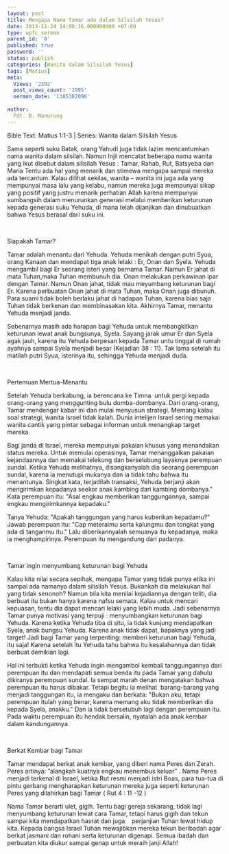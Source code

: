```yaml
---
layout: post
title: Mengapa Nama Tamar ada dalam Silsilah Yesus?
date: 2013-11-24 14:08:16.000000000 +07:00
type: wpfc_sermon
parent_id: '0'
published: true
password: ''
status: publish
categories: [Wanita dalam Silsilah Yesus]
tags: [Matius]
meta:
  Views: '2392'
  post_views_count: '1995'
  sermon_date: '1385302096'
  
author:
  Pdt. B. Manurung
---
```

<p>Bible Text: Matius 1:1-3 | Series: Wanita dalam Silsilah Yesus</p>
<p>Sama seperti suku Batak, orang Yahudi juga tidak lazim mencantumkan nama wanita dalam silsilah. Namun Injil mencatat beberapa nama wanita yang ikut disebut dalam silisilah Yesus : Tamar, Rahab, Rut, Batsyeba dan Maria Tentu ada hal yang menarik dan stimewa mengapa sampai mereka ada tercantum. Kalau dilihat sekilas, wanita – wanita ini juga ada yang mempunyai masa lalu yang kelabu, namun mereka juga mempunyai sikap yang positif yang justru menarik perhatian Allah karena mempunyai sumbangsih dalam menurunkan generasi melalui memberikan keturunan kepada generasi suku Yehuda, di mana telah dijanjikan dan dinubuatkan bahwa Yesus berasal dari suku ini.</p>
<p>&nbsp;</p>
<p>Siapakah Tamar?</p>
<p>Tamar adalah menantu dari Yehuda. Yehuda menikah dengan putri Syua, orang Kanaan dan mendapat tiga anak lelaki : Er, Onan dan Syela. Yehuda mengambil bagi Er seorang isteri yang bernama Tamar. Namun Er jahat di mata Tuhan,maka Tuhan membunuh dia. Onan melakukan perkawinan ipar dengan Tamar. Namun Onan jahat, tidak mau meyumbang keturunan bagi Er. Karena perbuatan Onan jahat di mata Tuhan, maka Onan juga dibunuh. Para suami tidak boleh berlaku jahat di hadapan Tuhan, karena bias saja Tuhan tidak berkenan dan membinasakan kita. Akhirnya Tamar, menantu Yehuda menjadi janda.</p>
<p>Sebenarnya masih ada harapan bagi Yehuda untuk membangkitkan keturunan lewat anak bungsunya, Syela. Sayang jarak umur Er dan Syela agak jauh, karena itu Yehuda berpesan kepada Tamar untu tinggal di rumah ayahnya sampai Syela menjadi besar (Kejadian 38 : 11). Tak lama setelah itu matilah putri Syua, isterinya itu, sehingga Yehuda menjadi duda.</p>
<p> </p>
<p>Pertemuan Mertua-Menantu</p>
<p>Setelah Yehuda berkabung, ia berencana ke Timna  untuk pergi kepada orang-orang yang menggunting bulu domba-dombanya. Dari orang-orang, Tamar mendengar kabar ini dan mulai menyusun strategi. Memang kalau soal strategi, wanita Israel tidak kalah. Dunia intelijen Israel sering memakai wanita cantik yang pintar sebagai informan untuk menangkap target mereka.</p>
<p>Bagi janda di Israel, mereka mempunyai pakaian khusus yang menandakan status mereka. Untuk memulai operasinya, Tamar menanggalkan pakaian kejandaannya dan memakai telekung dan berselubung layaknya perempuan sundal. Ketika Yehuda melihatnya, disangkanyalah dia seorang perempuan sundal, karena ia menutupi mukanya dan ia tidak tahu bahwa itu menantunya. Singkat kata, terjadilah transaksi, Yehuda berjanji akan mengirimkan kepadanya seekor anak kambing dari kambing dombanya." Kata perempuan itu: "Asal engkau memberikan tanggungannya, sampai engkau mengirimkannya kepadaku."</p>
<p>Tanya Yehuda: "Apakah tanggungan yang harus kuberikan kepadamu?" Jawab perempuan itu: "Cap meteraimu serta kalungmu dan tongkat yang ada di tanganmu itu." Lalu diberikannyalah semuanya itu kepadanya, maka ia menghampirinya. Perempuan itu mengandung dari padanya.</p>
<p>&nbsp;</p>
<p>Tamar ingin menyumbang keturunan bagi Yehuda</p>
<p>Kalau kita nilai secara sepihak, mengapa Tamar yang tidak punya etika ini sampai ada namanya dalam silisilah Yesus. Bukankah dia melakukan hal yang tidak senonoh? Namun bila kita menilai kejadiannya dengan teliti, dia berbuat itu bukan hanya karena nafsu semata. Kalau untuk mencari kepuasan, tentu dia dapat mencari lelaki yang lebih muda. Jadi sebenarnya Tamar punya motivasi yang terpuji : menyumbangkan keturunan bagi Yehuda. Karena ketika Yehuda tiba di situ, ia tidak kunjung mendapatkan Syela, anak bungsu Yehuda. Karena anak tidak dapat, bapaknya yang jadi target! Jadi bagi Tamar yang terpenting: memberi keturunan bagi Yehuda, itu saja! Karena setelah itu Yehuda tahu bahwa itu kesalahannya dan tidak berbuat demikian lagi.</p>
<p>Hal ini terbukti ketika Yehuda ingin mengambol kembali tanggungannya dari perempuan itu dan mendapati semua benda itu pada Tamar yang dahulu dikiranya perempuan sundal. Ia sempat marah denan mengatakan bahwa perempuan itu harus dibakar. Tetapi begitu ia melihat  barang-barang yang menjadi tanggungan itu, ia mengaku dan berkata: "Bukan aku, tetapi perempuan itulah yang benar, karena memang aku tidak memberikan dia kepada Syela, anakku." Dan ia tidak bersetubuh lagi dengan perempuan itu. Pada waktu perempuan itu hendak bersalin, nyatalah ada anak kembar dalam kandungannya.</p>
<p>&nbsp;</p>
<p>Berkat Kembar bagi Tamar </p>
<p>Tamar mendapat berkat anak kembar, yang diberi nama Peres dan Zerah. Peres artinya: ”alangkah kuatnya engkau menembus keluar” . Nama Peres menjadi terkenal di Israel, ketika Rut resmi menjadi istri Boas, para tua-tua di pintu gerbang mengharapkan keturunan mereka juga seperti keturunan Peres yang dilahirkan bagi Tamar ( Rut 4 : 11 -12 )</p>
<p>Nama Tamar berarti ulet, gigih. Tentu bagi gereja sekarang, tidak lagi menyumbang keturunan lewat cara Tamar, tetapi harus gigih dan tekun sampai kita mendapatkan hasrat dan juga    perjanjian Tuhan lewat hidup kita. Kepada bangsa Israel Tuhan mewajibkan mereka tekun beribadah agar berkat jasmani dan rohani serta keturunan digenapi. Semua ibadah dan perbuatan kita diukur sampai genap untuk meraih janji Allah!</p>
